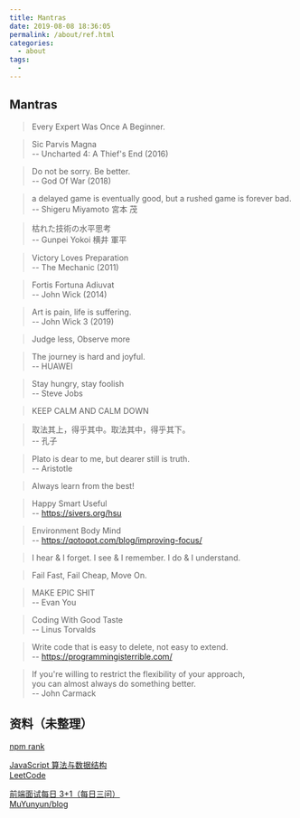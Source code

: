 ```yaml
---
title: Mantras
date: 2019-08-08 18:36:05
permalink: /about/ref.html
categories:
  - about
tags:
  - 
---
```

## Mantras

> Every Expert Was Once A Beginner.

> Sic Parvis Magna  
>  -- Uncharted 4: A Thief's End (2016)

> Do not be sorry. Be better.  
>  -- God Of War (2018)

> a delayed game is eventually good, but a rushed game is forever bad.  
>  -- Shigeru Miyamoto 宮本 茂

> 枯れた技術の水平思考  
>  -- Gunpei Yokoi 横井 軍平

> Victory Loves Preparation  
>  -- The Mechanic (2011)

> Fortis Fortuna Adiuvat  
>  -- John Wick (2014)

> Art is pain, life is suffering.  
>  -- John Wick 3 (2019)

> Judge less, Observe more

> The journey is hard and joyful.  
>  -- HUAWEI

> Stay hungry, stay foolish  
>  -- Steve Jobs

> KEEP CALM AND CALM DOWN

> 取法其上，得乎其中。取法其中，得乎其下。  
>  -- 孔子

> Plato is dear to me, but dearer still is truth.  
>  -- Aristotle

> Always learn from the best!

> Happy Smart Useful  
>  -- https://sivers.org/hsu

> Environment Body Mind  
>  -- https://qotoqot.com/blog/improving-focus/

> I hear & I forget. I see & I remember. I do & I understand.

> Fail Fast, Fail Cheap, Move On.

> MAKE EPIC SHIT  
>  -- Evan You

> Coding With Good Taste  
>  -- Linus Torvalds

> Write code that is easy to delete, not easy to extend.  
>  -- https://programmingisterrible.com/

> If you're willing to restrict the flexibility of your approach,  
> you can almost always do something better.  
>  -- John Carmack

## 资料（未整理）

[npm rank](https://gist.github.com/anvaka/8e8fa57c7ee1350e3491)

[JavaScript 算法与数据结构](https://github.com/trekhleb/javascript-algorithms/blob/master/README.zh-CN.md)  
[LeetCode](https://leetcode.com)

[前端面试每日 3+1（每日三问）](https://github.com/haizlin/fe-interview/blob/master/category/history.md)  
[MuYunyun/blog](https://github.com/MuYunyun/blog)
